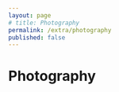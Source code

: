 ```yaml
---
layout: page
# title: Photography
permalink: /extra/photography
published: false
---
```


# **Photography**